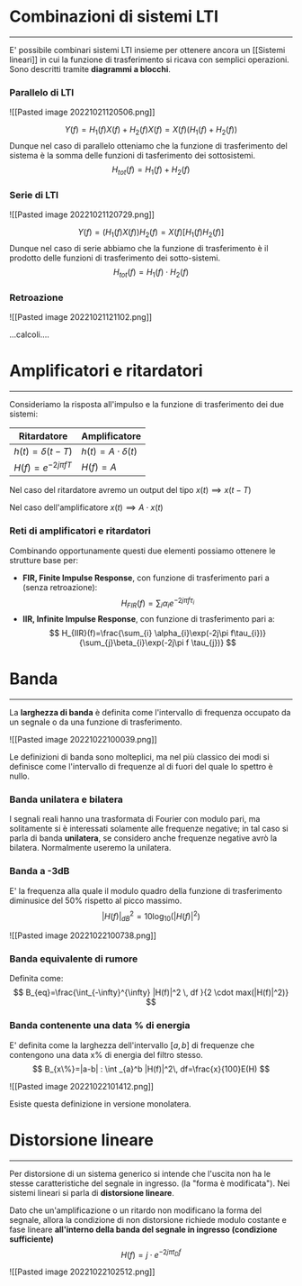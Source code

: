 # Combinazioni di sistemi LTI
---
E' possibile combinari sistemi LTI insieme per ottenere ancora un [[Sistemi lineari]] in cui la funzione di trasferimento si ricava con semplici operazioni.
Sono descritti tramite **diagrammi a blocchi**.

### Parallelo di LTI

![[Pasted image 20221021120506.png]]

$$
Y(f)=H_{1}(f)X(f) + H_{2}(f)X(f)=X(f)(H_{1}(f)+H_{2}(f))
$$
Dunque nel caso di parallelo otteniamo che la funzione di trasferimento del sistema è la somma delle funzioni di tasferimento dei sottosistemi.
$$
H_{tot}(f)=H_{1}(f)+H_{2}(f)
$$

### Serie di LTI

![[Pasted image 20221021120729.png]]

$$
Y(f)=(H_{1}(f)X(f))H_{2}(f)=X(f)[H_{1}(f)H_{2}(f)]
$$
Dunque nel caso di serie abbiamo che la funzione di trasferimento è il prodotto delle funzioni di trasferimento dei sotto-sistemi.
$$
H_{tot}(f)=H_{1}(f) \cdot H_{2}(f)
$$
### Retroazione

![[Pasted image 20221021121102.png]]

...calcoli....


# Amplificatori e ritardatori
---
Consideriamo la risposta all'impulso e la funzione di trasferimento dei due sistemi:

| Ritardatore          | Amplificatore            |
| -------------------- | ------------------------ |
| $h(t)=\delta(t-T)$   | $h(t)=A \cdot \delta(t)$ |
| $H(f)=e^{-2j\pi fT}$ | $H(f)=A$                         |

Nel caso del ritardatore avremo un output del tipo $x(t) \implies x(t-T)$

Nel caso dell'amplificatore $x(t) \implies A \cdot x(t)$

### Reti di amplificatori e ritardatori
Combinando opportunamente questi due elementi possiamo ottenere le strutture base per:
- **FIR, Finite Impulse Response**, con funzione di trasferimento pari a (senza retroazione):$$
H_{FIR}(f)=\sum_{i}\alpha_{i}e^{-2j\pi f\tau_{i}}
$$
- **IIR, Infinite Impulse Response**, con funzione di trasferimento pari a: $$
H_{IIR}(f)=\frac{\sum_{i} \alpha_{i}\exp(-2j\pi f\tau_{i})}{\sum_{j}\beta_{i}\exp(-2j\pi f \tau_{j})}
$$

# Banda
---

La **larghezza di banda** è definita come l'intervallo di frequenza occupato da un segnale o da una funzione di trasferimento.

![[Pasted image 20221022100039.png]]

Le definizioni di banda sono molteplici, ma nel più classico dei modi si definisce come l'intervallo di frequenze al di fuori del quale lo spettro è nullo.

### Banda unilatera e bilatera
I segnali reali hanno una trasformata di Fourier con modulo pari, ma solitamente si è interessati solamente alle frequenze negative; in tal caso si parla di banda **unilatera**, se considero anche frequenze negative avrò la bilatera.
Normalmente useremo la unilatera.

### Banda a -3dB
E' la frequenza alla quale il modulo quadro della funzione di trasferimento diminusice del 50% rispetto al picco massimo.
$$
|H(f)|^2_{dB}=10 \log_{10}(|H(f)|^2)
$$

![[Pasted image 20221022100738.png]]

### Banda equivalente di rumore
Definita come:
$$
B_{eq}=\frac{\int_{-\infty}^{\infty} |H(f)|^2 \, df }{2 \cdot max(|H(f)|^2)}
$$

### Banda contenente una data % di energia
E' definita come la larghezza dell'intervallo $[a,b]$ di frequenze che contengono una data x% di energia del filtro stesso.
$$
B_{x\%}=|a-b| : \int _{a}^b |H(f)|^2\, df=\frac{x}{100}E(H) 
$$

![[Pasted image 20221022101412.png]]

Esiste questa definizione in versione monolatera.


# Distorsione lineare
---
Per distorsione di un sistema generico si intende che l'uscita non ha le stesse caratteristiche del segnale in ingresso. (la "forma è modificata").
Nei sistemi lineari si parla di **distorsione lineare**.

Dato che un'amplificazione o un ritardo non modificano la forma del segnale, allora la condizione di non distorsione richiede modulo costante e fase lineare **all'interno della banda del segnale in ingresso (condizione sufficiente)**
$$
H(f)=j \cdot e^{-2j\pi t_{D}f}
$$

![[Pasted image 20221022102512.png]]
